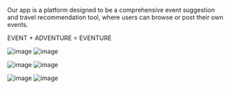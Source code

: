 Our app is a platform designed to be a comprehensive event suggestion and travel recommendation tool, where users can browse or post their own events.

EVENT + ADVENTURE = EVENTURE

![image](https://github.com/HotdrynoodlesTauren/Eventure/assets/122495122/a6e76c2b-8ea0-40fd-96b1-b4dc5583b596)
![image](https://github.com/HotdrynoodlesTauren/Eventure/assets/122495122/530a7346-918b-430c-a7c3-1e700ca1eda1)

![image](https://github.com/HotdrynoodlesTauren/Eventure/assets/122495122/562500eb-3d7e-482f-ae8b-986db20c6ae7)
![image](https://github.com/HotdrynoodlesTauren/Eventure/assets/122495122/918ad570-691c-4ca5-b760-c07bd92c2c73)

![image](https://github.com/HotdrynoodlesTauren/Eventure/assets/122495122/73d8f490-06d4-4cb1-ab0f-9d693300e5ce)
![image](https://github.com/HotdrynoodlesTauren/Eventure/assets/122495122/3515f4f3-62f3-4251-9cd7-9b490eeff44b)
